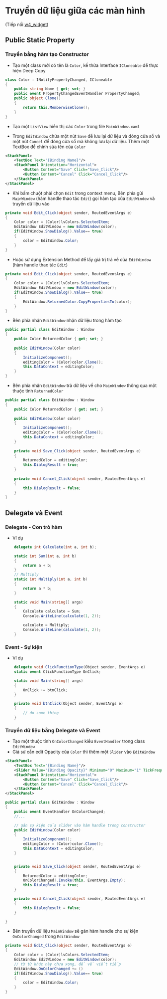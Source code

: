 # Truyền dữ liệu giữa các màn hình 
(Tiếp nối [w4_widget](w4_widget.md))

## Public Static Property

### Truyền bằng hàm tạo Constructor

- Tạo một class mới có tên là `Color`, kế thừa Interface `ICloneable` để thực hiện Deep Copy

```csharp
class Color : INotifyPropertyChanged, ICloneable
{
    public string Name { get; set; }
    public event PropertyChangedEventHandler PropertyChanged;
    public object Clone()
    {
        return this.MemberwiseClone();
    }
}

```
- Tạo một `ListView` hiển thị các `Color` trong file `MainWindow.xaml`


- Trong `EditWindow` chứa một nút `Save` để lưu lại dữ liệu và đóng cửa sổ và một nút `Cancel` để đóng cửa sổ mà không lưu lại dữ liệu. Thêm một TextBox để chỉnh sửa tên của `Color`
```xml
<StackPanel>
    <TextBox Text="{Binding Name}"/>
    <StackPanel Orientation="Horizontal">
        <Button Content="Save" Click="Save_Click"/>
        <Button Content="Cancel" Click="Cancel_Click"/>
    </StackPanel>
</StackPanel>
```

- Khi bấm chuột phải chọn `Edit` trong context menu, Bên phía gửi `MainWindow` (hàm handle thao tác `Edit`) gọi hàm tạo của `EditWindow` và truyền dữ liệu vào


```csharp
private void Edit_Click(object sender, RoutedEventArgs e)
{
    Color color = (Color)lvColors.SelectedItem;
    EditWindow EditWindow = new EditWindow(color);
    if(EditWindow.ShowDialog().Value== true)
    {
        color = EditWindow.Color;
    }
}
```

- Hoặc sử dụng Extension Method để lấy giá trị trả về của `EditWindow` (hàm handle thao tác `Edit`)
```csharp
private void Edit_Click(object sender, RoutedEventArgs e)
{
    Color color = (Color)lvColors.SelectedItem;
    EditWindow EditWindow = new EditWindow(color);
    if(EditWindow.ShowDialog().Value== true)
    {
        EditWindow.ReturnedColor.CopyPropertiesTo(color);
    }
}
```


- Bên phía nhận `EditWindow` nhận dữ liệu
trong hàm tạo

```csharp
public partial class EditWindow : Window
{
    public Color ReturnedColor { get; set; }
    
    public EditWindow(Color color)
    {
        InitializeComponent();
        editingColor = (Color)color.Clone();
        this.DataContext = editingColor;
    }
}
```
- Bên phía nhận `EditWindow` trả dữ liệu
về cho `MainWindow` thông qua một thuộc tính `ReturnedColor`

```csharp
public partial class EditWindow : Window
{
    public Color ReturnedColor { get; set; }
    
    public EditWindow(Color color)
    {
        InitializeComponent();
        editingColor = (Color)color.Clone();
        this.DataContext = editingColor;
    }
    
    private void Save_Click(object sender, RoutedEventArgs e)
    {
        ReturnedColor = editingColor;
        this.DialogResult = true;
    }
    
    private void Cancel_Click(object sender, RoutedEventArgs e)
    {
        this.DialogResult = false;
    }
}
```

## Delegate và Event
### Delegate - Con trỏ hàm
- Ví dụ
```csharp
    delegate int Calculate(int a, int b);

    static int Sum(int a, int b)
    {
        return a + b;
    }
    // Multiply
    static int Multiply(int a, int b)
    {
        return a * b;
    }

    static void Main(string[] args)
    {
        Calculate calculate = Sum;
        Console.WriteLine(calculate(1, 2));

        calculate = Multiply;
        Console.WriteLine(calculate(1, 2));
    }
```

### Event - Sự kiện
- Ví dụ
```csharp
    delegate void ClickFunctionType(Object sender, EventArgs e)
    static event ClickFunctionType OnClick;

    static void Main(string[] args)
    {
        OnClick += btnClick;
    }

    private void btnClick(Object sender, EventArgs e)
    {
        // do some thing
    }

```

### Truyền dữ liệu bằng Delegate và Event
- Tạo một thuộc tính `OnColorChanged` kiểu `EventHandler` trong class `EditWindow`
- Giả sử cần edit Opacity của `Color` thì thêm một `Slider` vào `EditWindow`
```xml
<StackPanel>
    <TextBox Text="{Binding Name}"/>
    <Slider Value="{Binding Opacity}" Minimum="0" Maximum="1" TickFrequency="0.1"/>
    <StackPanel Orientation="Horizontal">
        <Button Content="Save" Click="Save_Click"/>
        <Button Content="Cancel" Click="Cancel_Click"/>
    </StackPanel>
</StackPanel>
```

```csharp
public partial class EditWindow : Window
{
    public event EventHandler OnColorChanged;
    //...

    // gán sự kiện của slider vào hàm handle trong constructor
    public EditWindow(Color color)
    {
        InitializeComponent();
        editingColor = (Color)color.Clone();
        this.DataContext = editingColor;
    }


    private void Save_Click(object sender, RoutedEventArgs e)
    {
        ReturnedColor = editingColor;
        OnColorChanged?.Invoke(this, EventArgs.Empty);
        this.DialogResult = true;
    }

    private void Cancel_Click(object sender, RoutedEventArgs e)
    {
        this.DialogResult = false;
    }

}
```
- Bên truyền dữ liệu `MainWindow` sẽ gán hàm handle cho sự kiện `OnColorChanged` trong `EditWindow`
```csharp
private void Edit_Click(object sender, RoutedEventArgs e)
{
    Color color = (Color)lvColors.SelectedItem;
    EditWindow EditWindow = new EditWindow(color);
    // từ từ khúc này chưa xong, để về viết tiếp
    EditWindow.OnColorChanged += ()
    if(EditWindow.ShowDialog().Value== true)
    {
        color = EditWindow.Color;
    }
}
```